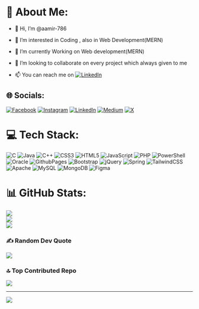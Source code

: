 
# 💫 About Me:
- 👋 Hi, I’m @aamir-786 <br>
- 👀 I’m interested in Coding , also in Web Development(MERN)<br>
- 🌱 I’m currently Working on Web development(MERN) <br>                    
  
- 💞️ I’m looking to collaborate on every project which always given to me<br>
- 📫 You can reach me on [![LinkedIn](https://img.shields.io/badge/LinkedIn-%230077B5.svg?logo=linkedin&logoColor=white)](https://www.linkedin.com/in/amir-hussain-b0b3bb234/)                                                            
  
  
  


## 🌐 Socials:
[![Facebook](https://img.shields.io/badge/Facebook-%231877F2.svg?logo=Facebook&logoColor=white)](https://www.facebook.com/amirhussain.mangrio.737/) [![Instagram](https://img.shields.io/badge/Instagram-%23E4405F.svg?logo=Instagram&logoColor=white)](https://instagram.com/aamirmangrio786) [![LinkedIn](https://img.shields.io/badge/LinkedIn-%230077B5.svg?logo=linkedin&logoColor=white)](https://www.linkedin.com/in/aamir-hussain-b0b3bb234/) [![Medium](https://img.shields.io/badge/Medium-12100E?logo=medium&logoColor=white)](https://medium.com/@aa) [![X](https://img.shields.io/badge/X-black.svg?logo=X&logoColor=white)](https://x.com/mr___amir) 

# 💻 Tech Stack:
![C](https://img.shields.io/badge/c-%2300599C.svg?style=flat&logo=c&logoColor=white) ![Java](https://img.shields.io/badge/java-%23ED8B00.svg?style=flat&logo=openjdk&logoColor=white) ![C++](https://img.shields.io/badge/c++-%2300599C.svg?style=flat&logo=c%2B%2B&logoColor=white) ![CSS3](https://img.shields.io/badge/css3-%231572B6.svg?style=flat&logo=css3&logoColor=white) ![HTML5](https://img.shields.io/badge/html5-%23E34F26.svg?style=flat&logo=html5&logoColor=white) ![JavaScript](https://img.shields.io/badge/javascript-%23323330.svg?style=flat&logo=javascript&logoColor=%23F7DF1E) ![PHP](https://img.shields.io/badge/php-%23777BB4.svg?style=flat&logo=php&logoColor=white) ![PowerShell](https://img.shields.io/badge/PowerShell-%235391FE.svg?style=flat&logo=powershell&logoColor=white) ![Oracle](https://img.shields.io/badge/Oracle-F80000?style=flat&logo=oracle&logoColor=white) ![GithubPages](https://img.shields.io/badge/github%20pages-121013?style=flat&logo=github&logoColor=white) ![Bootstrap](https://img.shields.io/badge/bootstrap-%238511FA.svg?style=flat&logo=bootstrap&logoColor=white) ![jQuery](https://img.shields.io/badge/jquery-%230769AD.svg?style=flat&logo=jquery&logoColor=white) ![Spring](https://img.shields.io/badge/spring-%236DB33F.svg?style=flat&logo=spring&logoColor=white) ![TailwindCSS](https://img.shields.io/badge/tailwindcss-%2338B2AC.svg?style=flat&logo=tailwind-css&logoColor=white) ![Apache](https://img.shields.io/badge/apache-%23D42029.svg?style=flat&logo=apache&logoColor=white) ![MySQL](https://img.shields.io/badge/mysql-%2300000f.svg?style=flat&logo=mysql&logoColor=white) ![MongoDB](https://img.shields.io/badge/MongoDB-%234ea94b.svg?style=flat&logo=mongodb&logoColor=white) ![Figma](https://img.shields.io/badge/figma-%23F24E1E.svg?style=flat&logo=figma&logoColor=white)
# 📊 GitHub Stats:
![](https://github-readme-stats.vercel.app/api?username=aamir-786&theme=dark&hide_border=false&include_all_commits=false&count_private=false)<br/>
![](https://github-readme-streak-stats.herokuapp.com/?user=aamir-786&theme=dark&hide_border=false)<br/>
![](https://github-readme-stats.vercel.app/api/top-langs/?username=aamir-786&theme=dark&hide_border=false&include_all_commits=false&count_private=false&layout=compact)

### ✍️ Random Dev Quote
![](https://quotes-github-readme.vercel.app/api?type=horizontal&theme=radical)

### 🔝 Top Contributed Repo
![](https://github-contributor-stats.vercel.app/api?username=aamir-786&limit=5&theme=dark&combine_all_yearly_contributions=true)

---
[![](https://visitcount.itsvg.in/api?id=aamir-786&icon=0&color=0)](https://visitcount.itsvg.in)

<!-- Proudly created with GPRM ( https://gprm.itsvg.in ) -->
